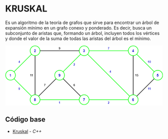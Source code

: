 # KRUSKAL

Es un algoritmo de la teoría de grafos que sirve para encontrar un árbol de expansión mínimo en un grafo conexo y ponderado. 
Es decir, busca un subconjunto de aristas que, formando un árbol, incluyen todos los vértices y donde el valor de la suma de 
todas las aristas del árbol es el mínimo.

![Kruskal](https://raw.githubusercontent.com/AleS900/prueba/master/assets/kr.png)

## Código base

- [Kruskal](https://github.com/NatiBilbao/AlgoritmicaII2022/blob/main/Contenido/Capitulo%203/Teoria_de_grafos/Kruskal/kruskal.cpp) - _C++_
